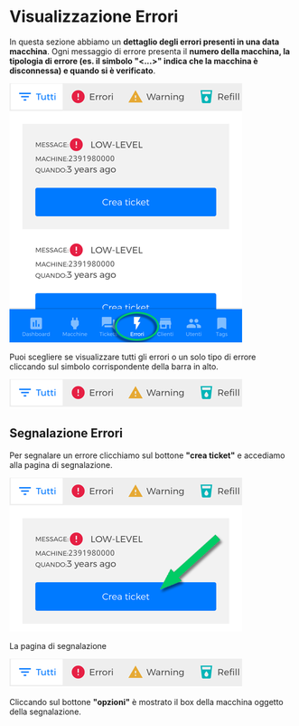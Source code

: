 # Visualizzazione Errori

In questa sezione abbiamo un **dettaglio degli errori presenti in una data macchina**.
Ogni messaggio di errore presenta il **numero della macchina, la tipologia di errore (es. il simbolo "<...>" indica che la macchina è disconnessa) e quando si è verificato**.

<kbd>![Sezione Errori](_images/errori01.png)</kbd>

Puoi scegliere se visualizzare tutti gli errori o un solo tipo di errore cliccando sul simbolo corrispondente della barra in alto.


<kbd>![Barra Errori](_images/errori02.png)</kbd>



## Segnalazione Errori

Per segnalare un errore clicchiamo sul bottone **"crea ticket"** e accediamo alla pagina di segnalazione.


<kbd>![Crea ticket](_images/errori-ticket.png)</kbd>

La pagina di segnalazione

<kbd>![Pagina Segnala](_images/errori02.png)</kbd>


Cliccando sul bottone **"opzioni"** è mostrato il box della macchina oggetto della segnalazione.

